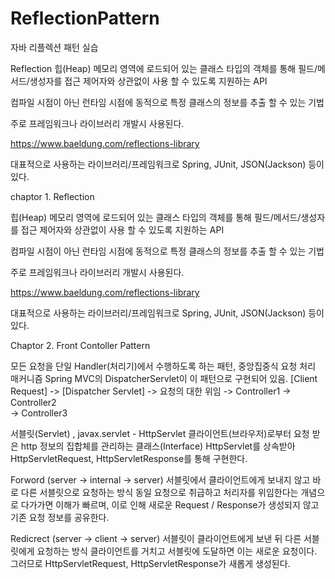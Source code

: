# ReflectionPattern
자바 리플렉션 패턴 실습

Reflection
힙(Heap) 메모리 영역에 로드되어 있는 클래스 타입의 객체를 통해 필드/메서드/생성자를 접근 제어자와 상관없이 사용 할 수 있도록 지원하는 API

컴파일 시점이 아닌 런타임 시점에 동적으로 특정 클래스의 정보를 추출 할 수 있는 기법

주로 프레임워크나 라이브러리 개발시 사용된다.

https://www.baeldung.com/reflections-library

대표적으로 사용하는 라이브러리/프레임워크로 Spring, JUnit, JSON(Jackson) 등이 있다.

chaptor 1. Reflection

힙(Heap) 메모리 영역에 로드되어 있는 클래스 타입의 객체를 통해 필드/메서드/생성자를 접근 제어자와 상관없이 사용 할 수 있도록 지원하는 API

컴파일 시점이 아닌 런타임 시점에 동적으로 특정 클래스의 정보를 추출 할 수 있는 기법

주로 프레임워크나 라이브러리 개발시 사용된다.

https://www.baeldung.com/reflections-library

대표적으로 사용하는 라이브러리/프레임워크로 Spring, JUnit, JSON(Jackson) 등이 있다.


Chaptor 2. Front Contoller Pattern

모든 요청을 단일 Handler(처리기)에서 수행하도록 하는 패턴, 중앙집중식 요청 처리 매커니즘
Spring MVC의 DispatcherServlet이 이 패턴으로 구현되어 있음.
[Client Request] -> [Dispatcher Servlet] -> 요청의 대한 위임 -> Controller1
                                                           -> Controller2		
                                                           -> Controller3

서블릿(Servlet) , javax.servlet - HttpServlet
클라이언트(브라우저)로부터 요청 받은 http 정보의 집합체를 관리하는 클래스(Interface)
HttpServlet를 상속받아 HttpServletRequest, HttpServletResponse를 통해 구현한다.

Forword (server -> internal -> server)
서블릿에서 클라이언트에게 보내지 않고 바로 다른 서블릿으로 요청하는 방식
동일 요청으로 취급하고 처리자를 위임한다는 개념으로 다가가면 이해가 빠르며, 이로 인해 새로운 Request / Response가 생성되지 않고 기존 요청 정보를 공유한다.

Redicrect (server -> client -> server)
서블릿이 클라이언트에게 보낸 뒤 다른 서블릿에게 요청하는 방식
클라이언트를 거치고 서블릿에 도달하면 이는 새로운 요청이다.
그러므로 HttpServletRequest, HttpServletResponse가 새롭게 생성된다.
